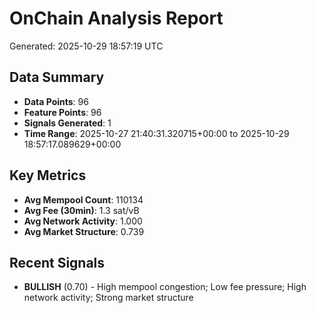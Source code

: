 # OnChain Analysis Report
Generated: 2025-10-29 18:57:19 UTC

## Data Summary
- **Data Points**: 96
- **Feature Points**: 96
- **Signals Generated**: 1
- **Time Range**: 2025-10-27 21:40:31.320715+00:00 to 2025-10-29 18:57:17.089629+00:00

## Key Metrics
- **Avg Mempool Count**: 110134
- **Avg Fee (30min)**: 1.3 sat/vB
- **Avg Network Activity**: 1.000
- **Avg Market Structure**: 0.739

## Recent Signals
- **BULLISH** (0.70) - High mempool congestion; Low fee pressure; High network activity; Strong market structure
